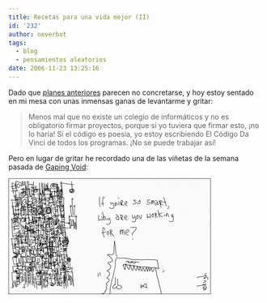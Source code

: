 ```yaml
---
title: Recetas para una vida mejor (II)
id: '232'
author: neverbot
tags:
  - blog
  - pensamientos aleatorios
date: 2006-11-23 13:25:16
---
```


Dado que [planes anteriores](https://neverbot.com/recetas-para-una-vida-mejor/) parecen no concretarse, y hoy estoy sentado en mi mesa con unas inmensas ganas de levantarme y gritar:

> Menos mal que no existe un colegio de informáticos y no es obligatorio firmar proyectos, porque si yo tuviera que firmar esto, ¡no lo haría! Si el código es poesía, yo estoy escribiendo El Código Da Vinci de todos los programas. ¡No se puede trabajar así!

Pero en lugar de gritar he recordado una de las viñetas de la semana pasada de [Gaping Void](http://www.gapingvoid.com/):

[![Gaping Void, por Hugh MacLeod](./recetas-para-una-vida-mejor-ii/gapingvoid_smart.jpg "Gaping Void, por Hugh MacLeod")](http://www.gapingvoid.com/widget/viewtoon.php?id=20061119 "Gaping Void, por Hugh MacLeod")